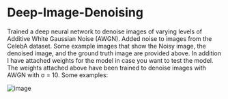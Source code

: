 # Deep-Image-Denoising


Trained a deep neural network to denoise images of varying levels of Additive White Gaussian Noise (AWGN). Added noise to images from the CelebA dataset. Some example images that show the Noisy image, the denoised image, and the ground truth image are provided above. In addition I have attached weights for the model in case you want to test the model. The weights attached above have been trained to denoise images with AWGN with σ = 10. Some examples:


![image](https://user-images.githubusercontent.com/90289685/135910168-6f84771d-819b-4e5d-a740-9f39de2f6afa.png)





